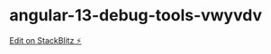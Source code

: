 # angular-13-debug-tools-vwyvdv

[Edit on StackBlitz ⚡️](https://stackblitz.com/edit/angular-13-debug-tools-vwyvdv)
